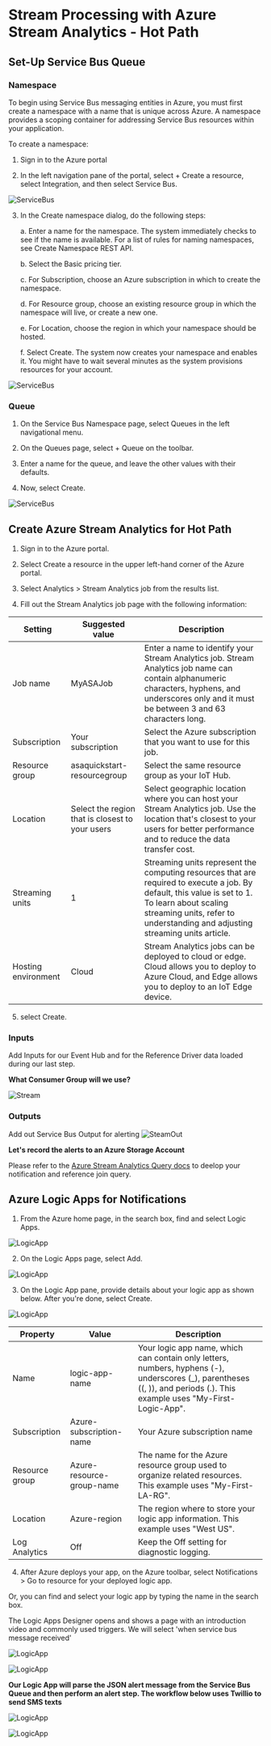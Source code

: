 # Stream Processing with Azure Stream Analytics - Hot Path

## Set-Up Service Bus Queue

### Namespace

To begin using Service Bus messaging entities in Azure, you must first create a namespace with a name that is unique across Azure. A namespace provides a scoping container for addressing Service Bus resources within your application.

To create a namespace:

1. Sign in to the Azure portal

2. In the left navigation pane of the portal, select + Create a resource, select Integration, and then select Service Bus.

![ServiceBus](../../images/create-resource-service-bus-menu.png)

3. In the Create namespace dialog, do the following steps:

    a. Enter a name for the namespace. The system immediately checks to see if the name is available. For a list of rules for naming namespaces, see Create Namespace REST API.

    b. Select the Basic pricing tier.

    c. For Subscription, choose an Azure subscription in which to create the namespace.

    d. For Resource group, choose an existing resource group in which the namespace will live, or create a new one.

    e. For Location, choose the region in which your namespace should be hosted.

    f. Select Create. The system now creates your namespace and enables it. You might have to wait several minutes as the system provisions resources for your account.

![ServiceBus](../../images/create-namespace.png)

### Queue

1. On the Service Bus Namespace page, select Queues in the left navigational menu.

2. On the Queues page, select + Queue on the toolbar.

3. Enter a name for the queue, and leave the other values with their defaults.

4. Now, select Create.

![ServiceBus](../../images/create-queue3.png)

## Create Azure Stream Analytics for Hot Path

1. Sign in to the Azure portal.

2. Select Create a resource in the upper left-hand corner of the Azure portal.

3. Select Analytics > Stream Analytics job from the results list.

4. Fill out the Stream Analytics job page with the following information:

|Setting|Suggested value|Description|
|-----------------------|---------------------------------|---------------------------------------------------------------------------------|
|Job name|MyASAJob|Enter a name to identify your Stream Analytics job. Stream Analytics job name can contain alphanumeric characters, hyphens, and underscores only and it must be between 3 and 63 characters long.|
|Subscription|Your subscription|Select the Azure subscription that you want to use for this job.|
|Resource group|asaquickstart-resourcegroup|Select the same resource group as your IoT Hub.|
|Location|Select the region that is closest to your users|Select geographic location where you can host your Stream Analytics job. Use the location that's closest to your users for better performance and to reduce the data transfer cost.|
|Streaming units|1|Streaming units represent the computing resources that are required to execute a job. By default, this value is set to 1. To learn about scaling streaming units, refer to understanding and adjusting streaming units article.|
|Hosting environment|Cloud|Stream Analytics jobs can be deployed to cloud or edge. Cloud allows you to deploy to Azure Cloud, and Edge allows you to deploy to an IoT Edge device.|

5. select Create.

### Inputs

Add Inputs for our Event Hub and for the Reference Driver data loaded during our last step.

**What Consumer Group will we use?**

![Stream](../../images/hot_stream_inputs.PNG)

### Outputs

Add out Service Bus Output for alerting
![SteamOut](../../images/hot_stream_outputs.PNG)

**Let's record the alerts to an Azure Storage Account**


 Please refer to the [Azure Stream Analytics Query docs](https://docs.microsoft.com/en-us/azure/stream-analytics/stream-analytics-stream-analytics-query-patterns) to deelop your notification and reference join query.


## Azure Logic Apps for Notifications

1. From the Azure home page, in the search box, find and select Logic Apps.

![LogicApp](../../images/find-select-logic-apps.png)


2. On the Logic Apps page, select Add.

![LogicApp](../../images/add-new-logic-app.png)


3. On the Logic App pane, provide details about your logic app as shown below. After you're done, select Create.

![LogicApp](../../images/create-logic-app-settings.png)

|Property|Value|Description|
|--------|------|-----------------------------------------------------|
|Name|logic-app-name|Your logic app name, which can contain only letters, numbers, hyphens (-), underscores (_), parentheses ((, )), and periods (.). This example uses "My-First-Logic-App". |
|Subscription|Azure-subscription-name|Your Azure subscription name |
|Resource group|Azure-resource-group-name|The name for the Azure resource group used to organize related resources. This example uses "My-First-LA-RG".|
|Location|Azure-region|The region where to store your logic app information. This example uses "West US".|
|Log Analytics|Off|Keep the Off setting for diagnostic logging. |


4. After Azure deploys your app, on the Azure toolbar, select Notifications > Go to resource for your deployed logic app.

Or, you can find and select your logic app by typing the name in the search box.

The Logic Apps Designer opens and shows a page with an introduction video and commonly used triggers. We will select 'when service bus message received'

![LogicApp](../../images/service_bus_msg_received.PNG)

![LogicApp](../../images/logic_apps_fill_out_service_bus.PNG)

**Our Logic App will parse the JSON alert message from the Service Bus Queue and then perform an alert step. The workflow below uses Twillio to send SMS texts**

![LogicApp](../../images/alert_logic_app.PNG)

![LogicApp](../../images/phone_sms.jpg)
